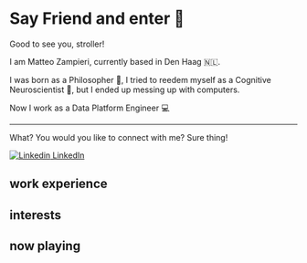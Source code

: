 # Say Friend and enter 👋
Good to see you, stroller!

I am Matteo Zampieri, currently based in Den Haag 🇳🇱.

I was born as a Philosopher 💭, I tried to reedem myself as a Cognitive Neuroscientist 🧠, but I ended up messing up with computers. 

Now I work as a Data Platform Engineer 💻

---
What? You would you like to connect with me? Sure thing!

[![Linkedin](https://i.stack.imgur.com/gVE0j.png) LinkedIn](https://www.linkedin.com/in/mattzampieri/)


<!-- Would you prefer to have a quick chat? Book a slot below 📅 -->


## work experience

## interests

## now playing 


<!--
**zampierimatteo91/zampierimatteo91** is a ✨ _special_ ✨ repository because its `README.md` (this file) appears on your GitHub profile.

Here are some ideas to get you started:

- 🔭 I’m currently working on ...
- 🌱 I’m currently learning ...
- 👯 I’m looking to collaborate on ...
- 🤔 I’m looking for help with ...
- 💬 Ask me about ...
- 📫 How to reach me: ...
- 😄 Pronouns: ...
- ⚡ Fun fact: ...
-->
